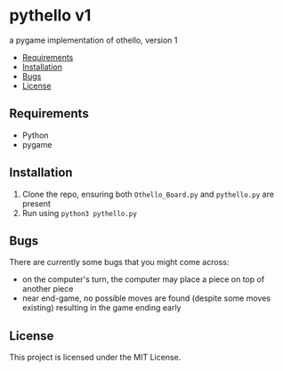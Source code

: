 # pythello v1
a pygame implementation of othello, version 1

- [Requirements](#requirements)
- [Installation](#installation)
- [Bugs](#bugs)
- [License](#license)


## Requirements
- Python
- pygame


## Installation
1. Clone the repo, ensuring both `Othello_Board.py` and `pythello.py` are present
2. Run using `python3 pythello.py`


## Bugs
There are currently some bugs that you might come across:
- on the computer's turn, the computer may place a piece on top of another piece
- near end-game, no possible moves are found (despite some moves existing) resulting in the game ending early


## License
This project is licensed under the MIT License.
